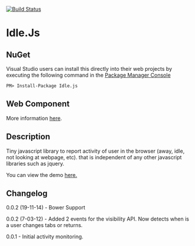 [![Build Status](https://travis-ci.org/shawnmclean/Idle.js.png?branch=master)](https://travis-ci.org/shawnmclean/Idle.js)

# Idle.Js

## NuGet

Visual Studio users can install this directly into their web projects by executing the following command in the [Package Manager Console](http://docs.nuget.org/docs/start-here/using-the-package-manager-console)

    PM> Install-Package Idle.js

## Web Component

More information [here](https://github.com/firmfirm/idlejs-element).

## Description

Tiny javascript library to report activity of user in the browser (away, idle, not looking at webpage, etc). that is independent of any other javascript libraries such as jquery.

You can view the demo [here.](http://shawnmclean.github.com/Idle.js/)


## Changelog

0.0.2 (19-11-14) - Bower Support

0.0.2 (7-03-12) - Added 2 events for the visibility API. Now detects when is a user changes tabs or returns.

0.0.1 - Initial activity monitoring.
